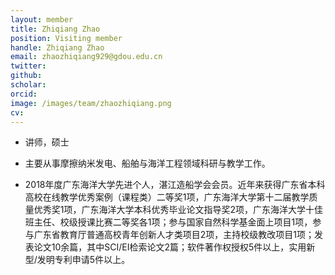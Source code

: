 ```yaml
---
layout: member
title: Zhiqiang Zhao
position: Visiting member
handle: Zhiqiang Zhao
email: zhaozhiqiang929@gdou.edu.cn
twitter: 
github: 
scholar:
orcid: 
image: /images/team/zhaozhiqiang.png
cv: 
---
```


- 讲师，硕士

- 主要从事摩擦纳米发电、船舶与海洋工程领域科研与教学工作。

- 2018年度广东海洋大学先进个人，湛江造船学会会员。近年来获得广东省本科高校在线教学优秀案例（课程类）二等奖1项，广东海洋大学第十二届教学质量优秀奖1项，广东海洋大学本科优秀毕业论文指导奖2项，广东海洋大学十佳班主任、校级授课比赛二等奖各1项；参与国家自然科学基金面上项目1项，参与广东省教育厅普通高校青年创新人才类项目2项，主持校级教改项目1项；发表论文10余篇，其中SCI/EI检索论文2篇；软件著作权授权5件以上，实用新型/发明专利申请5件以上。

